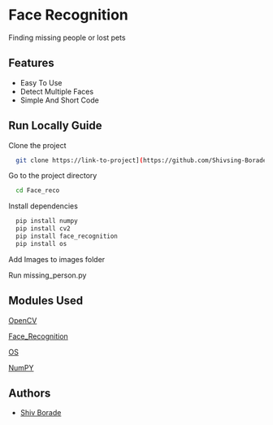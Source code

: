 
# Face Recognition

Finding missing people or lost pets


## Features

- Easy To Use 
- Detect Multiple Faces
- Simple And Short Code
 


## Run Locally Guide

Clone the project

```bash
  git clone https://link-to-project](https://github.com/Shivsing-Borade/Face_recognition/
```

Go to the project directory

```bash
  cd Face_reco
```

Install dependencies

```bash
  pip install numpy
  pip install cv2
  pip install face_recognition
  pip install os
```
Add Images to images folder

Run missing_person.py 
 


## Modules Used

[OpenCV](https://docs.opencv.org/4.x/index.html)

[Face_Recognition](https://face-recognition.readthedocs.io/en/latest/readme.html)

[OS](https://docs.python.org/3/library/os.html)

[NumPY](https://numpy.org/doc/)


## Authors

- [Shiv Borade](https://www.linkedin.com/in/shiv-borade-00697420a/)

